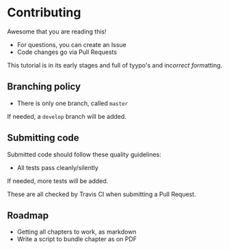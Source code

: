 # Contributing

Awesome that you are reading this!

 * For questions, you can create an Issue
 * Code changes go via Pull Requests

This tutorial is in its early stages and full of
tyypo's and inc*orrect form*atting.

## Branching policy

 * There is only one branch, called `master`

If needed, a `develop` branch will be added.

## Submitting code

Submitted code should follow these quality guidelines:

 * All tests pass cleanly/silently

If needed, more tests will be added.

These are all checked by Travis CI when submitting
a Pull Request. 

## Roadmap

 * Getting all chapters to work, as markdown
 * Write a script to bundle chapter as on PDF